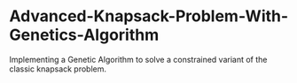 # Advanced-Knapsack-Problem-With-Genetics-Algorithm
Implementing a Genetic Algorithm to solve a constrained variant of the classic knapsack problem.
